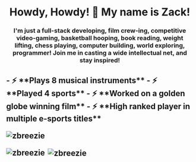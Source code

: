 <h1 align="center">Howdy, Howdy! 🤠 My name is Zack!</h1>
<h3 align="center">I'm just a full-stack developing, film crew-ing, competitive video-gaming, basketball hooping, book reading, weight lifting, chess playing, computer building, world exploring, programmer! Join me in casting a wide intellectual net, and stay inspired!</h3>

<h2 FUN FACTS: </h2>
- ⚡ **Plays 8 musical instruments**
- ⚡ **Played 4 sports**
- ⚡ **Worked on a golden globe winning film**
- ⚡ **High ranked player in multiple e-sports titles**

<p align="left"> <img src="https://komarev.com/ghpvc/?username=zbreezie&label=Profile%20views&color=0e75b6&style=flat" alt="zbreezie" /> </p>

<p align="left">
</p>

<p><img align="left" src="https://github-readme-stats.vercel.app/api/top-langs?username=zbreezie&show_icons=true&locale=en&layout=compact&theme=radical" alt="zbreezie" /></p>

<p>&nbsp;<img align="center" src="https://github-readme-stats.vercel.app/api?username=zbreezie&show_icons=true&locale=en&theme=radical" alt="zbreezie" /></p>
